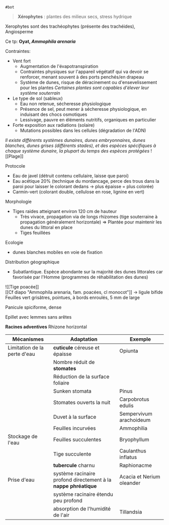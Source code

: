 	#bot 

> **Xérophytes** : plantes des milieux secs, stress hydrique

Xerophytes sont des trachéophytes (présente des trachéides), Angiosperme

Ce tp: **Oyat, *Ammophila arenaria***

Contraintes:
- Vent fort
	- Augmentation de l'évapotranspiration
	-  Contraintes physiques sur l'appareil végétatif qui va devoir se renforcer, menant souvent à des ports penchés/en drapeau
	- Système de dunes, risque de déracinement ou d'ensevelissement pour les plantes
		*Certaines plantes sont capables d'élever leur système souterrain*
- Le type de sol (sableux)
	- Eau non retenue, sécheresse physiologique
	- Présence de sel, peut mener à sécheresse physiologique, en induisant des chocs osmotiques
	- Lessivage, pauvre en éléments nutritifs, organiques en particulier
- Forte exposition aux radiations (solaire)
	- Mutations possibles dans les cellules (dégradation de l'ADN)

*Il existe différents systèmes dunaires, dunes embryonnaires, dunes blanches, dunes grises (différents stades), et des espèces spécifiques à chaque système dunaire, la plupart du temps des espèces protégées*
![[Plage]]


Protocole
- Eau de javel (détruit contenu cellulaire, laisse que paroi)
- Eau acétique 20% (technique du mordancage, perce des trous dans la paroi pour laisser le colorant dedans -> plus épaisse  = plus colorée)
- Carmin-vert (colorant double, cellulose en rose, lignine en vert)

Morphologie
- Tiges raides atteignant environ 120 cm de hauteur
	- Très vivace, propagation via de longs rhizomes (tige souterraine à propagation généralement horizontale) => Plantée pour maintenir les dunes du littoral en place
	- Tiges feuillées 

Ecologie
- dunes blanches mobiles en voie de fixation

Distribution géographique
- Subatlantique. Espèce abondante sur la majorité des dunes littorales car favorisée par l'Homme (programmes de réhabilitation des dunes)

![[Tige poacée]]
<br>
[[Cf diapo "Ammophila arenaria, fam. poacées, cl monocot"]]
-> ligule bifide
Feuilles vert grisâtres, pointues, à bords enroulés, 5 mm de large

Panicule spiciforme, dense

Epillet avec lemmes sans arêtes

**Racines adventives**
Rhizone horizontal


| Mécanismes                   | Adaptation                                                      | Exemple                   |
| ---------------------------- | --------------------------------------------------------------- | ------------------------- |
| Limitation de la perte d'eau | **cuticule** céreuse et épaisse                                 | Opiunta                   |
|                              | Nombre réduit de **stomates**                                   |                           |
|                              | Réduction de la surface foliaire                                |                           |
|                              | Sunken stomata                                                  | Pinus                     |
|                              | Stomates ouverts la nuit                                        | Carpobrotus edulis        |
|                              | Duvet à la surface                                              | Sempervivum arachoideum   |
|                              | Feuilles incurvées                                              | Ammophilia                |
| Stockage de l'eau            | Feuilles succulentes                                            | Bryophyllum               |
|                              | Tige succulente                                                 | Caulanthus inflatus       |
|                              | **tubercule** charnu                                            | Raphionacme               |
| Prise d'eau                  | système racinaire profond directement à la **nappe phréatique** | Acacia et Nerium oleander |
|                              | système racinaire étendu peu profond                            |                         |
|                              |  absorption de l'humidité de l'air                              | Tillandsia                                 |                           |



